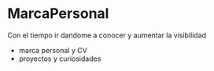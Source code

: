# MarcaPersonal
Con el tiempo ir dandome a conocer y aumentar la visibilidad
- marca personal y CV
- proyectos y curiosidades
